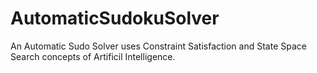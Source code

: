 # AutomaticSudokuSolver

An Automatic Sudo Solver uses Constraint Satisfaction and State Space Search concepts of Artificil Intelligence.
